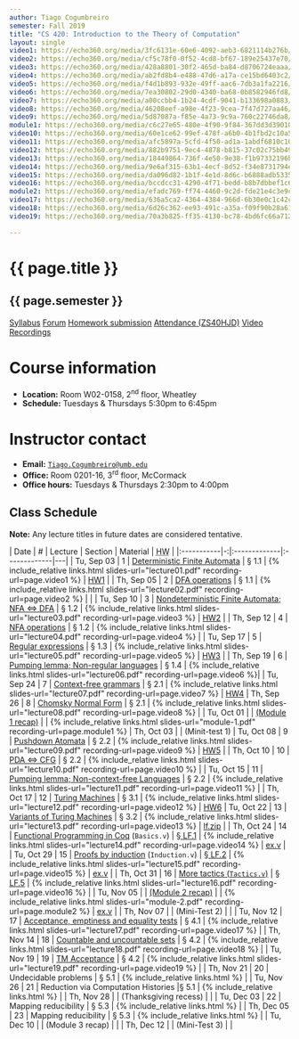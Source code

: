 ```yaml
---
author: Tiago Cogumbreiro
semester: Fall 2019
title: "CS 420: Introduction to the Theory of Computation"
layout: single
video1: https://echo360.org/media/3fc6131e-60e6-4092-aeb3-6821114b276b/public
video2: https://echo360.org/media/cf5c78f0-0f52-4cd8-bf67-189e25437e70/public
video3: https://echo360.org/media/428a8801-30f2-465d-ba84-d8706724eaaa/public
video4: https://echo360.org/media/ab2fd8b4-e488-47d6-a17a-ce15bd6403c2/public
video5: https://echo360.org/media/f4d1b893-932e-49ff-aac6-7db3a1fa2216/public
video6: https://echo360.org/media/7ea30802-29d0-4340-ba68-0b8582946fd8/public
video7: https://echo360.org/media/a00ccbb4-1b24-4cdf-9041-b133698a0883/public
video8: https://echo360.org/media/46208eef-a98e-4f23-9cea-7f47d727aa46/public
video9: https://echo360.org/media/5d87087a-f85e-4a73-9c9a-760c22746da8/public
module1: https://echo360.org/media/c6c27e65-480e-4f90-9f84-367dd3d39010/public
video10: https://echo360.org/media/60e1ce62-99ef-478f-a6b0-4b1fbd2c10a5/public
video11: https://echo360.org/media/afc5897a-5cfd-4f50-ad1a-1abdf6810c10/public
video12: https://echo360.org/media/882b9751-9ec4-4878-b815-37c02c75bb49/public
video13: https://echo360.org/media/18449864-736f-4e50-9e38-f1b97332196b/public
video14: https://echo360.org/media/9e6af315-63b1-4ecf-8d52-f34e8731794e/public
video15: https://echo360.org/media/da096d82-1b1f-4e1d-8d6c-b6888adb5335/public
video16: https://echo360.org/media/bccdcc31-4290-4f71-bedd-b8b7dbbef1c6/public
module2: https://echo360.org/media/efadc769-ff74-4460-9c2d-fde21e4c3e9c/public
video17: https://echo360.org/media/636a5ca2-4364-4384-966d-6b30e0c1c42c/public
video18: https://echo360.org/media/6d26c362-ee93-491c-a35a-f09f90b28a61/public
video19: https://echo360.org/media/70a3b825-ff35-4130-bc78-4bd6fc66a712/public

---
```


# {{ page.title }}
## {{ page.semester }}

<div class="buttons is-centered">
<a class="button is-large is-link" href="syllabus.pdf">Syllabus</a>
<a class="button is-large is-link" href="https://piazza.com/umb/fall2019/cs420/home">Forum</a>
<a class="button is-large is-link" href="https://umb.umassonline.net/webapps/blackboard/content/listContentEditable.jsp?content_id=_3274098_1&course_id=_62251_1&mode=reset">Homework submission</a>
<a class="button is-large is-link" href="https://www.estalee.com/">Attendance (ZS40HJD)</a>
<a class="button is-large is-link" href="https://echo360.org/section/c4732671-9a09-4122-ae27-47103529a0cb/public">Video Recordings</a>
</div>


# Course information
* **Location:** Room W02-0158, 2<sup>nd</sup> floor, Wheatley
* **Schedule:** Tuesdays & Thursdays 5:30pm to 6:45pm

# Instructor contact
* **Email:** [`Tiago.Cogumbreiro@umb.edu`](mailto:Tiago.Cogumbreiro@umb.edu)
* **Office:** Room 0201-16, 3<sup>rd</sup> floor, McCormack
* **Office hours:** Tuesdays & Thursdays 2:30pm to 4:00pm

## Class Schedule

**Note:** Any lecture titles in future dates are considered tentative.

| Date       | # | Lecture      | Section | Material | <acronym title="Homework">HW</acronym> |
|:-----------|-:|:-------------|:-------------|---|
| Tu, Sep 03 | 1 | [Deterministic Finite Automata](lecture01.html) | § 1.1  | {% include_relative links.html slides-url="lecture01.pdf" recording-url=page.video1 %} | [HW1](hw1.pdf) |
| Th, Sep 05 | 2 | [DFA operations](lecture02.html) | § 1.1 | {% include_relative links.html slides-url="lecture02.pdf" recording-url=page.video2 %} | |
| Tu, Sep 10 | 3 | [Nondeterministic Finite Automata; NFA ⇔ DFA](lecture03.html) | § 1.2 | {% include_relative links.html slides-url="lecture03.pdf" recording-url=page.video3 %} | [HW2](hw2.pdf) |
| Th, Sep 12 | 4 | [NFA operations](lecture04.html) | § 1.2 | {% include_relative links.html slides-url="lecture04.pdf" recording-url=page.video4 %} |
| Tu, Sep 17 | 5 | [Regular expressions](lecture05.html) | § 1.3 | {% include_relative links.html slides-url="lecture05.pdf" recording-url=page.video5 %} | [HW3](hw3.pdf) |
| Th, Sep 19 | 6 | [Pumping lemma; Non-regular languages](lecture06.html) | § 1.4 | {% include_relative links.html slides-url="lecture06.pdf" recording-url=page.video6 %}|
| Tu, Sep 24 | 7 | [Context-free grammars](lecture07.html) | § 2.1 | {% include_relative links.html slides-url="lecture07.pdf" recording-url=page.video7 %} | [HW4](hw4.pdf)
| Th, Sep 26 | 8 | [Chomsky Normal Form](lecture08.html) | § 2.1 | {% include_relative links.html slides-url="lecture08.pdf" recording-url=page.video8 %} |
| Tu, Oct 01 | | [(Module 1 recap)](module-1.html) | | {% include_relative links.html slides-url="module-1.pdf" recording-url=page.module1 %}
| Th, Oct 03 | | (Minit-test 1)
| Tu, Oct 08 | 9 | [Pushdown Atomata](lecture09.html) | § 2.2 | {% include_relative links.html slides-url="lecture09.pdf" recording-url=page.video9 %} | [HW5](hw5.pdf) |
| Th, Oct 10 | 10 | [PDA ⇔ CFG](lecture10.html) | § 2.2 | {% include_relative links.html slides-url="lecture10.pdf" recording-url=page.video10 %} |
| Tu, Oct 15 | 11 | [Pumping lemma; Non-context-free Languages](lecture11.html) | § 2.2 | {% include_relative links.html slides-url="lecture11.pdf" recording-url=page.video11 %} |
| Th, Oct 17 | 12 | [Turing Machines](lecture12.html) | § 3.1 | {% include_relative links.html slides-url="lecture12.pdf" recording-url=page.video12 %} | [HW6](hw6.pdf)
| Tu, Oct 22 | 13 | [Variants of Turing Machines](lecture13.html) | § 3.2 | {% include_relative links.html slides-url="lecture13.pdf" recording-url=page.video13 %} | [lf.zip](https://piazza.com/class_profile/get_resource/k02r6uf6if147e/k23el06j9sg1ip) |
| Th, Oct 24 | 14 | [Functional Programming in Coq](lecture14.html) (`Basics.v`) | [§ LF.1](https://softwarefoundations.cis.upenn.edu/lf-current/Basics.html)  | {% include_relative links.html slides-url="lecture14.pdf" recording-url=page.video14 %} | [ex.v](lecture14.v) |
| Tu, Oct 29 | 15 | [Proofs by induction](lecture15.html) (`Induction.v`) | [§ LF.2](https://softwarefoundations.cis.upenn.edu/lf-current/Induction.html)  | {% include_relative links.html slides-url="lecture15.pdf" recording-url=page.video15 %} | [ex.v](lecture15.v) |
| Th, Oct 31 | 16 | [More tactics (`Tactics.v`)](lecture16.html) | [§ LF.5](https://softwarefoundations.cis.upenn.edu/lf-current/Tactics.html) | {% include_relative links.html slides-url="lecture16.pdf" recording-url=page.video16 %} |
| Tu, Nov 05 | | [(Module 2 recap)](module-2.html) | |  {% include_relative links.html slides-url="module-2.pdf" recording-url=page.module2 %} | [ex.v](module2.v) |
| Th, Nov 07 | | (Mini-Test 2) | |
| Tu, Nov 12 | 17 | [Acceptance, emptiness and equality tests](lecture17.html) | § 4.1 | {% include_relative links.html slides-url="lecture17.pdf" recording-url=page.video17 %} |
| Th, Nov 14 | 18 | [Countable and uncountable sets](lecture18.html) | § 4.2 | {% include_relative links.html slides-url="lecture18.pdf" recording-url=page.video18 %} |
| Tu, Nov 19 | 19 | [TM Acceptance](lecture19.html) | § 4.2  | {% include_relative links.html slides-url="lecture19.pdf" recording-url=page.video19 %} |
| Th, Nov 21 | 20 | Undecidable problems |  § 5.1 | {% include_relative links.html %} |
| Tu, Nov 26 | 21 | Reduction via Computation Histories |§ 5.1 | {% include_relative links.html %} |
| Th, Nov 28 | | (Thanksgiving recess)        | |
| Tu, Dec 03 | 22 | Mapping reducibility | § 5.3  | {% include_relative links.html %} |
| Th, Dec 05 | 23 | Mapping reducibility |  § 5.3 | {% include_relative links.html %} |
| Tu, Dec 10 | | (Module 3 recap) | |
| Th, Dec 12 | | (Mini-Test 3) | |
